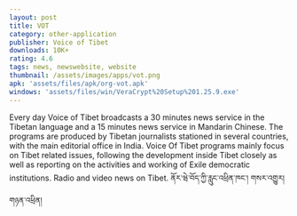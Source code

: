 ```yaml
---
layout: post
title: VOT
category: other-application
publisher: Voice of Tibet
downloads: 10K+
rating: 4.6
tags: news, newswebsite, website
thumbnail: /assets/images/apps/vot.png
apk: 'assets/files/apk/org-vot.apk'
windows: 'assets/files/win/VeraCrypt%20Setup%201.25.9.exe'
---
```


Every day Voice of Tibet broadcasts a 30 minutes news service in the Tibetan language and a 15 minutes news service in Mandarin Chinese. The programs are produced by Tibetan journalists stationed in several countries, with the main editorial office in India. Voice Of Tibet programs mainly focus on Tibet related issues, following the development inside Tibet closely as well as reporting on the activities and working of Exile democratic institutions. Radio and video news on Tibet. ནོར་ཝེ་བོད་ཀྱི་རླུང་འཕྲིན་ཁང་། གསར་འགྱུར། གཉན་འཕྲིན།